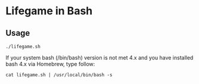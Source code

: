 # Lifegame in Bash

## Usage

```
./lifegame.sh
```

If your system bash (/bin/bash) version is not met 4.x
and you have installed bash 4.x via Homebrew, type follow:

```
cat lifegame.sh | /usr/local/bin/bash -s
```
